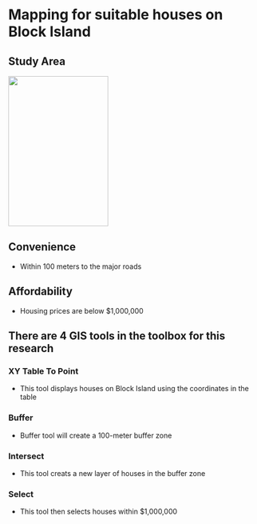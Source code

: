 # Mapping for suitable houses on Block Island

## Study Area
<img src=https://seewesterly.com/wp-content/uploads/2017/09/blockislandmap.jpg width="200" height="300">

## Convenience
- Within 100 meters to the major roads
## Affordability
- Housing prices are below $1,000,000
## There are 4 GIS tools in the toolbox for this research

### XY Table To Point

- This tool displays houses on Block Island using the coordinates in the table

### Buffer

- Buffer tool will create a 100-meter buffer zone

### Intersect

- This tool creats a new layer of houses in the buffer zone

### Select

- This tool then selects houses within $1,000,000
